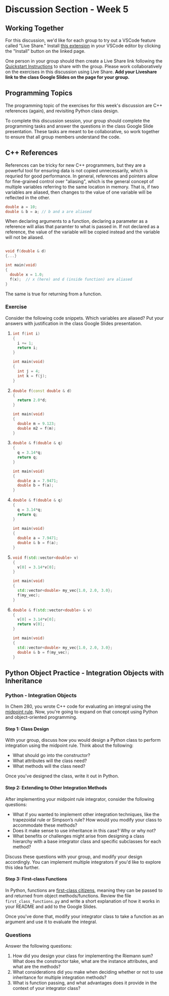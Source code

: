 # Discussion Section - Week 5

## Working Together
For this discussion, we'd like for each group to try out a VSCode feature called "Live Share." Install [this extension](https://marketplace.visualstudio.com/items?itemName=MS-vsliveshare.vsliveshare) in your VSCode editor by clicking the "Install" button on the linked page.

One person in your group should then create a Live Share link following the [Quickstart Instructions](https://marketplace.visualstudio.com/items?itemName=MS-vsliveshare.vsliveshare) to share with the group. Please work collaboratively on the exercises in this discussion using Live Share. **Add your Liveshare link to the class Google Slides on the page for your group.**

## Programming Topics

The programming topic of the exercises for this week's discussion are C++ references (again), and revisiting Python class design.

To complete this discussion session, your group should complete the programming tasks and answer the questions in the class Google Slide presentation.
These tasks are meant to be collaborative, so work together to ensure that all group members understand the code.

## C++ References

References can be tricky for new C++ programmers, but they are a powerful tool for ensuring data is not copied unnecessarily, which is requried for good performance.
In general, references and pointers allow for fine-grained control over "aliasing", which is the general concept of multiple variables referring
to the same location in memory. That is, if two variables are aliased, then changes to the value of one variable will be reflected in the other.

```c++
double a = 10;
double & b = a; // b and a are aliased
```

When declaring arguments to a function, declaring a parameter as a reference will alias that paramter to what is passed in. If not declared as
a reference, the value of the variable will be copied instead and the variable will not be aliased.

```c++

void f(double & d)
{...}

int main(void)
{
  double x = 1.0;
  f(x);  // x (here) and d (inside function) are aliased
}
```

The same is true for returning from a function.

### Exercise

Consider the following code snippets. Which variables are aliased? Put your answers with justification in the class Google Slides presentation.

1. ```c++
   int f(int i)
   {
     i += 1;
     return i;
   }
   
   int main(void)
   {
     int j = 4;
     int k = f(j);
   }
   ```

1. ```c++
   double f(const double & d)
   {
     return 2.0*d;
   }
   
   int main(void)
   {
     double m = 9.123;
     double m2 = f(m);
   }
   ```

1. ```c++
   double & f(double & q)
   {
     q = 3.14*q;
     return q;
   }
   
   int main(void)
   {
     double a = 7.9471;
     double b = f(a);
   }
   ```

1. ```c++
   double & f(double & q)
   {
     q = 3.14*q;
     return q;
   }
  
   int main(void)
   {
     double a = 7.9471;
     double & b = f(a);
   }
   ```


1. ```c++
   void f(std::vector<double> v)
   {
     v[0] = 3.14*v[0];
   }
   
   int main(void)
   {
     std::vector<double> my_vec{1.0, 2.0, 3.0};
     f(my_vec);
   }
   ```

1. ```c++
   double & f(std::vector<double> & v)
   {
     v[0] = 3.14*v[0];
     return v[0];
   }
   
   int main(void)
   {
     std::vector<double> my_vec{1.0, 2.0, 3.0};
     double & b = f(my_vec);
   }
   ```

## Python Object Practice - Integration Objects with Inheritance

### Python - Integration Objects

In Chem 280, you wrote C++ code for evaluating an integral using the [midpoint rule](https://msse-chem-280-2024.github.io/day6/group-assignment.html#coding-assignment). 
Now, you're going to expand on that concept using Python and object-oriented programming.

#### Step 1: Class Design
With your group, discuss how you would design a Python class to perform integration using the midpoint rule. Think about the following:

- What should go into the constructor?
- What attributes will the class need?
- What methods will the class need?

Once you've designed the class, write it out in Python.

#### Step 2: Extending to Other Integration Methods
After implementing your midpoint rule integrator, consider the following questions:

- What if you wanted to implement other integration techniques, like the trapezoidal rule or Simpson’s rule? How would you modify your class to accommodate these methods?
- Does it make sense to use inheritance in this case? Why or why not?
- What benefits or challenges might arise from designing a class hierarchy with a base integrator class and specific subclasses for each method?

Discuss these questions with your group, and modify your design accordingly. You can implement multiple integrators if you'd like to explore this idea further.

#### Step 3: First-class Functions
In Python, functions are [first-class citizens](https://en.wikipedia.org/wiki/First-class_citizen), meaning they can be passed to and returned from object methods/functions. Review the file `first_class_functions.py` and write a short explanation of how it works in your README and add to the Google Slides. 

Once you've done that, modify your integrator class to take a function as an argument and use it to evaluate the integral.

### Questions
Answer the following questions:

1. How did you design your class for implementing the Riemann sum? What does the constructor take, what are the instance attributes, and what are the methods?
2. What considerations did you make when deciding whether or not to use inheritance for multiple integration methods?
3. What is function passing, and what advantages does it provide in the context of your integrator class?


